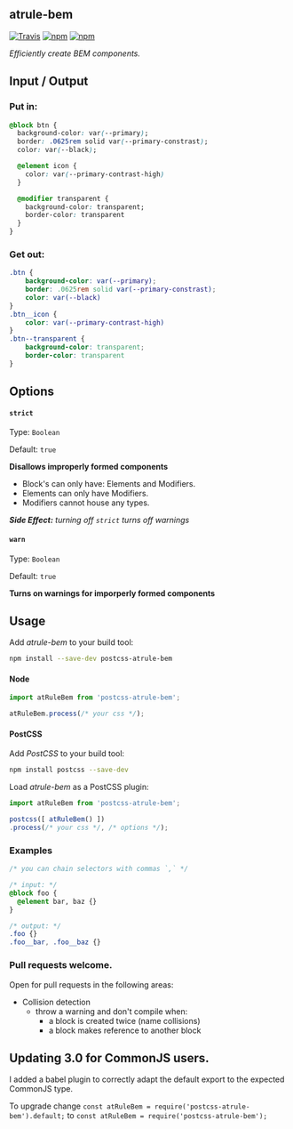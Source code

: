 atrule-bem
---
[![Travis](https://img.shields.io/travis/tbremer/postcss-atrule-bem.svg?style=flat-square)](https://travis-ci.org/tbremer/postcss-atrule-bem)
[![npm](https://img.shields.io/npm/v/postcss-atrule-bem.svg?style=flat-square)](https://www.npmjs.com/package/postcss-atrule-bem)
[![npm](https://img.shields.io/npm/l/postcss-atrule-bem.svg?style=flat-square)](https://github.com/tbremer/postcss-atrule-bem/blob/master/LICENSE)

_Efficiently create BEM components._

## Input / Output
### Put in:
```css
@block btn {
  background-color: var(--primary);
  border: .0625rem solid var(--primary-constrast);
  color: var(--black);

  @element icon {
    color: var(--primary-contrast-high)
  }

  @modifier transparent {
    background-color: transparent;
    border-color: transparent
  }
}
```

### Get out:
```css
.btn {
    background-color: var(--primary);
    border: .0625rem solid var(--primary-constrast);
    color: var(--black)
}
.btn__icon {
    color: var(--primary-contrast-high)
}
.btn--transparent {
    background-color: transparent;
    border-color: transparent
}
```

## Options

#### `strict`

Type: `Boolean`

Default: `true`

**Disallows improperly formed components**
- Block's can only have: Elements and Modifiers.
- Elements can only have Modifiers.
- Modifiers cannot house any types.

_**Side Effect:** turning off `strict` turns off warnings_

#### `warn`

Type: `Boolean`

Default: `true`

**Turns on warnings for imporperly formed components**


## Usage

Add *atrule-bem* to your build tool:

```bash
npm install --save-dev postcss-atrule-bem
```

#### Node

```js
import atRuleBem from 'postcss-atrule-bem';

atRuleBem.process(/* your css */);
```

#### PostCSS

Add *PostCSS* to your build tool:

```bash
npm install postcss --save-dev
```

Load *atrule-bem* as a PostCSS plugin:

```js
import atRuleBem from 'postcss-atrule-bem';

postcss([ atRuleBem() ])
.process(/* your css */, /* options */);
```

### Examples
```css
/* you can chain selectors with commas `,` */

/* input: */
@block foo {
  @element bar, baz {}
}

/* output: */
.foo {}
.foo__bar, .foo__baz {}
```

### Pull requests welcome.

Open for pull requests in the following areas:

- Collision detection
  - throw a warning and don't compile when:
    - a block is created twice (name collisions)
    - a block makes reference to another block

## Updating 3.0 for CommonJS users.
I added a babel plugin to correctly adapt the default export to the expected CommonJS type.

To upgrade change `const atRuleBem = require('postcss-atrule-bem').default;` to `const atRuleBem = require('postcss-atrule-bem');`

